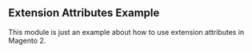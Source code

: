## Extension Attributes Example
This module is just an example about how to use extension attributes in Magento 2.